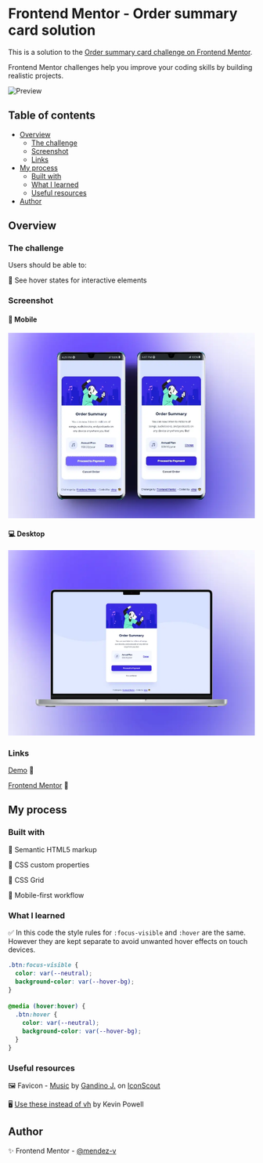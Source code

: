 # Frontend Mentor - Order summary card solution

This is a solution to the [Order summary card challenge on Frontend Mentor](https://www.frontendmentor.io/challenges/order-summary-component-QlPmajDUj).

Frontend Mentor challenges help you improve your coding skills by building realistic projects.

![Preview](./assets/vid/preview.gif)

## Table of contents

- [Overview](#overview)
  - [The challenge](#the-challenge)
  - [Screenshot](#screenshot)
  - [Links](#links)
- [My process](#my-process)
  - [Built with](#built-with)
  - [What I learned](#what-i-learned)
  - [Useful resources](#useful-resources)
- [Author](#author)

## Overview

### The challenge

Users should be able to:

📌 See hover states for interactive elements

### Screenshot

#### 📱 Mobile

![Mobile](./assets/img/mobile-preview.webp)

#### 💻 Desktop

![Desktop](./assets/img/desktop-preview.webp)

### Links

[Demo](https://mendez-v.github.io/order-summary-component/) 👀

[Frontend Mentor](https://www.frontendmentor.io/solutions/order-summary-component-XoFkMRM1nU) 👀

## My process

### Built with

🎯 Semantic HTML5 markup

🎯 CSS custom properties

🎯 CSS Grid

🎯 Mobile-first workflow


### What I learned

✅ In this code the style rules for `:focus-visible` and `:hover` are the same. However they are kept separate to avoid unwanted hover effects on touch devices.
```css
.btn:focus-visible {
  color: var(--neutral);
  background-color: var(--hover-bg);  
}

@media (hover:hover) {
  .btn:hover {
    color: var(--neutral);
    background-color: var(--hover-bg);
  }
}
```

### Useful resources

🖼 Favicon - [Music](https://iconscout.com/3d-illustrations/music) by [Gandino J.](https://iconscout.com/contributors/jabar-gandino) on [IconScout](https://iconscout.com)

🖥 [Use these instead of vh](https://www.youtube.com/watch?v=ru3U8MHbFFI) by Kevin Powell

## Author

✨ Frontend Mentor - [@mendez-v](https://www.frontendmentor.io/profile/mendez-v)
